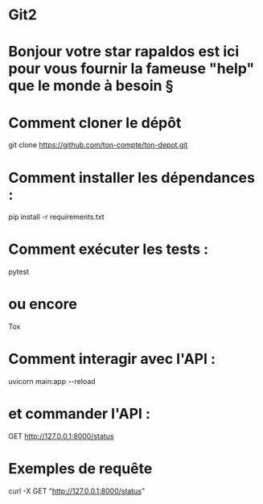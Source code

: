 # Git2

# Bonjour votre star rapaldos est ici pour vous fournir la fameuse "help" que le monde à besoin § 

# Comment cloner le dépôt
git clone https://github.com/ton-compte/ton-depot.git

# Comment installer les dépendances :
pip install -r requirements.txt


# Comment exécuter les tests :
pytest 
# ou encore
Tox 

# Comment interagir avec l'API :
uvicorn main:app --reload
# et commander l'API : 
GET http://127.0.0.1:8000/status

# Exemples de requête 
curl -X GET "http://127.0.0.1:8000/status"



